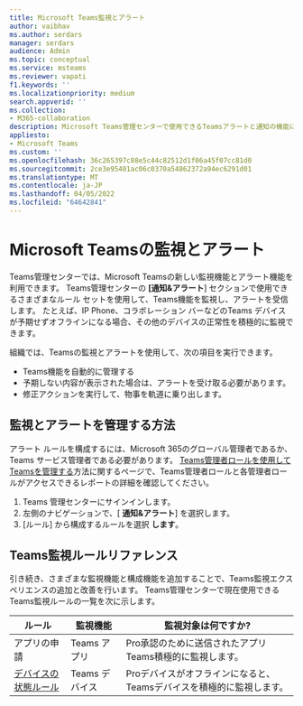 ```yaml
---
title: Microsoft Teams監視とアラート
author: vaibhav
ms.author: serdars
manager: serdars
audience: Admin
ms.topic: conceptual
ms.service: msteams
ms.reviewer: vapati
f1.keywords: ''
ms.localizationpriority: medium
search.appverid: ''
ms.collection:
- M365-collaboration
description: Microsoft Teams管理センターで使用できるTeamsアラートと通知の機能について説明します。
appliesto:
- Microsoft Teams
ms.custom: ''
ms.openlocfilehash: 36c265397c88e5c44c82512d1f06a45f07cc81d0
ms.sourcegitcommit: 2ce3e95401ac06c0370a54862372a94ec6291d01
ms.translationtype: MT
ms.contentlocale: ja-JP
ms.lasthandoff: 04/05/2022
ms.locfileid: "64642841"
---
```

# <a name="microsoft-teams-monitoring-and-alerting"></a>Microsoft Teamsの監視とアラート

Teams管理センターでは、Microsoft Teamsの新しい監視機能とアラート機能を利用できます。 Teams管理センターの **[通知&アラート**] セクションで使用できるさまざまなルール セットを使用して、Teams機能を監視し、アラートを受信します。 たとえば、IP Phone、コラボレーション バーなどのTeams デバイスが予期せずオフラインになる場合、その他のデバイスの正常性を積極的に監視できます。  

組織では、Teamsの監視とアラートを使用して、次の項目を実行できます。

- Teams機能を自動的に管理する
- 予期しない内容が表示された場合は、アラートを受け取る必要があります。
- 修正アクションを実行して、物事を軌道に乗り出します。

## <a name="how-to-manage-monitoring-and-alerting"></a>監視とアラートを管理する方法

 アラート ルールを構成するには、Microsoft 365のグローバル管理者であるか、Teams サービス管理者である必要があります。 [Teams管理者ロールを使用してTeamsを管理する](../using-admin-roles.md)方法に関するページで、Teams管理者ロールと各管理者ロールがアクセスできるレポートの詳細を確認してください。

1. Teams 管理センターにサインインします。
2. 左側のナビゲーションで、[ **通知&アラート**] を選択します。
3. [ルール] から構成するルールを選択 **します**。

## <a name="teams-monitoring-rules-reference"></a>Teams監視ルールリファレンス

引き続き、さまざまな監視機能と構成機能を追加することで、Teams監視エクスペリエンスの追加と改善を行います。 Teams管理センターで現在使用できるTeams監視ルールの一覧を次に示します。


|ルール  |監視機能|監視対象は何ですか? |
|---------|---------|---------|
|アプリの申請  |Teams アプリ | Pro承認のために送信されたアプリTeams積極的に監視します。|
|[デバイスの状態ルール](device-health-status.md)  |Teams デバイス | Proデバイスがオフラインになると、Teamsデバイスを積極的に監視します。|
